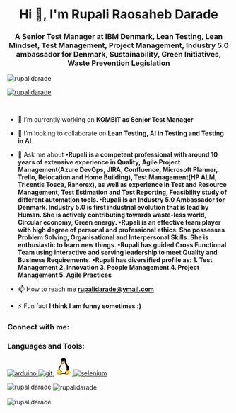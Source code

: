 <h1 align="center">Hi 👋, I'm Rupali Raosaheb Darade</h1>
<h3 align="center">A Senior Test Manager at IBM Denmark, Lean Testing, Lean Mindset, Test Management, Project Management, Industry 5.0 ambassador for Denmark, Sustainability, Green Initiatives, Waste Prevention Legislation</h3>

<p align="left"> <img src="https://komarev.com/ghpvc/?username=rupalidarade&label=Profile%20views&color=0e75b6&style=flat" alt="rupalidarade" /> </p>

<p align="left"> <a href="https://github.com/ryo-ma/github-profile-trophy"><img src="https://github-profile-trophy.vercel.app/?username=rupalidarade" alt="rupalidarade" /></a> </p>

<p align="left"> <a href="https://twitter.com/" target="blank"><img src="https://img.shields.io/twitter/follow/?logo=twitter&style=for-the-badge" alt="" /></a> </p>

- 🔭 I’m currently working on **KOMBIT as Senior Test Manager**

- 👯 I’m looking to collaborate on **Lean Testing, AI in Testing and Testing in AI**

- 💬 Ask me about **•Rupali is a competent professional with around 10 years of extensive experience in Quality, Agile Project Management(Azure DevOps, JIRA, Confluence, Microsoft Planner, Trello, Relocation and Home Building), Test Management(HP ALM, Tricentis Tosca, Ranorex), as well as experience in Test and Resource Management, Test Estimation and Test Reporting, Feasibility study of different automation tools. •Rupali Is an Industry 5.0 Ambassador for Denmark. Industry 5.0 is first industrial evolution that is lead by Human. She is actively contributing towards waste-less world, Circular economy, Green energy. •Rupali is an effective team player with high degree of personal and professional ethics. She possesses Problem Solving, Organisational and Interpersonal Skills. She is enthusiastic to learn new things. •Rupali has guided Cross Functional Team using interactive and serving leadership to meet Quality and Business Requirements. •Rupali has diversified profile as: 1. Test Management 2. Innovation 3. People Management 4. Project Management 5. Agile Practices**

- 📫 How to reach me **rupalidarade@ymail.com**

- ⚡ Fun fact **I think I am funny sometimes :)**

<h3 align="left">Connect with me:</h3>
<p align="left">
</p>

<h3 align="left">Languages and Tools:</h3>
<p align="left"> <a href="https://www.arduino.cc/" target="_blank" rel="noreferrer"> <img src="https://cdn.worldvectorlogo.com/logos/arduino-1.svg" alt="arduino" width="40" height="40"/> </a> <a href="https://git-scm.com/" target="_blank" rel="noreferrer"> <img src="https://www.vectorlogo.zone/logos/git-scm/git-scm-icon.svg" alt="git" width="40" height="40"/> </a> <a href="https://www.linux.org/" target="_blank" rel="noreferrer"> <img src="https://raw.githubusercontent.com/devicons/devicon/master/icons/linux/linux-original.svg" alt="linux" width="40" height="40"/> </a> <a href="https://www.selenium.dev" target="_blank" rel="noreferrer"> <img src="https://raw.githubusercontent.com/detain/svg-logos/780f25886640cef088af994181646db2f6b1a3f8/svg/selenium-logo.svg" alt="selenium" width="40" height="40"/> </a> </p>

<p><img align="left" src="https://github-readme-stats.vercel.app/api/top-langs?username=rupalidarade&show_icons=true&locale=en&layout=compact" alt="rupalidarade" /></p>

<p>&nbsp;<img align="center" src="https://github-readme-stats.vercel.app/api?username=rupalidarade&show_icons=true&locale=en" alt="rupalidarade" /></p>

<p><img align="center" src="https://github-readme-streak-stats.herokuapp.com/?user=rupalidarade&" alt="rupalidarade" /></p>


